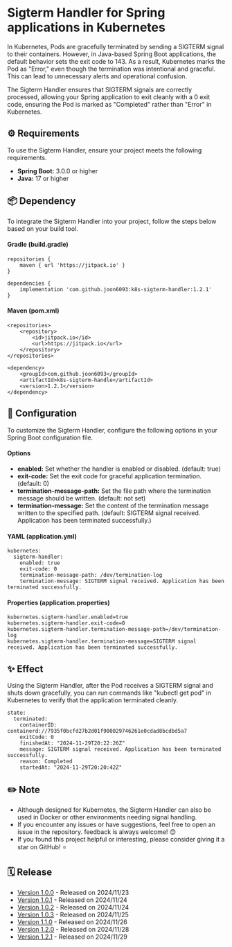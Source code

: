 # Sigterm Handler for Spring applications in Kubernetes
In Kubernetes, Pods are gracefully terminated by sending a SIGTERM signal to their containers. However, in Java-based Spring Boot applications, the default behavior sets the exit code to 143. As a result, Kubernetes marks the Pod as "Error," even though the termination was intentional and graceful. This can lead to unnecessary alerts and operational confusion.

The Sigterm Handler ensures that SIGTERM signals are correctly processed, allowing your Spring application to exit cleanly with a 0 exit code, ensuring the Pod is marked as "Completed" rather than "Error" in Kubernetes.

## ⚙️ Requirements
To use the Sigterm Handler, ensure your project meets the following requirements.

- **Spring Boot:** 3.0.0 or higher  
- **Java:** 17 or higher

## 📦 Dependency
To integrate the Sigterm Handler into your project, follow the steps below based on your build tool.

#### Gradle (build.gradle)
```
repositories {
    maven { url 'https://jitpack.io' }
}

dependencies {  
    implementation 'com.github.joon6093:k8s-sigterm-handler:1.2.1'
}
```
#### Maven (pom.xml)
```
<repositories>  
    <repository>  
        <id>jitpack.io</id>  
        <url>https://jitpack.io</url>  
    </repository>  
</repositories>

<dependency>  
    <groupId>com.github.joon6093</groupId>  
    <artifactId>k8s-sigterm-handle</artifactId>  
    <version>1.2.1</version>  
</dependency>
```
## 🔧 Configuration
To customize the Sigterm Handler, configure the following options in your Spring Boot configuration file.

#### Options
- **enabled:** Set whether the handler is enabled or disabled. (default: true)
- **exit-code:** Set the exit code for graceful application termination. (default: 0)
- **termination-message-path:** Set the file path where the termination message should be written. (default: not set)
- **termination-message:** Set the content of the termination message written to the specified path. (default: SIGTERM signal received. Application has been terminated successfully.)
  
#### YAML (application.yml)
```
kubernetes:
  sigterm-handler:
    enabled: true
    exit-code: 0
    termination-message-path: /dev/termination-log
    termination-message: SIGTERM signal received. Application has been terminated successfully.
```

#### Properties (application.properties)
```
kubernetes.sigterm-handler.enabled=true
kubernetes.sigterm-handler.exit-code=0
kubernetes.sigterm-handler.termination-message-path=/dev/termination-log
kubernetes.sigterm-handler.termination-message=SIGTERM signal received. Application has been terminated successfully.
```

## ✨ Effect
Using the Sigterm Handler, after the Pod receives a SIGTERM signal and shuts down gracefully, you can run commands like "kubectl get pod" in Kubernetes to verify that the application terminated cleanly.
```
state:
  terminated:
    containerID: containerd://7935f0bcfd27b2d01f900029746261e0cdad8bcdbd5a7
    exitCode: 0
    finishedAt: "2024-11-29T20:22:26Z"
    message: SIGTERM signal received. Application has been terminated successfully.
    reason: Completed
    startedAt: "2024-11-29T20:20:42Z"
```

## ✏️ Note
- Although designed for Kubernetes, the Sigterm Handler can also be used in Docker or other environments needing signal handling.
- If you encounter any issues or have suggestions, feel free to open an issue in the repository. feedback is always welcome! 😊
- If you found this project helpful or interesting, please consider giving it a star on GitHub! ⭐

## 🗓️ Release
- [Version 1.0.0](https://github.com/joon6093/k8s-sigterm-handler/releases/tag/1.0.0) - Released on 2024/11/23
- [Version 1.0.1](https://github.com/joon6093/k8s-sigterm-handler/releases/tag/1.0.1) - Released on 2024/11/24
- [Version 1.0.2](https://github.com/joon6093/k8s-sigterm-handler/releases/tag/1.0.2) - Released on 2024/11/24
- [Version 1.0.3](https://github.com/joon6093/k8s-sigterm-handler/releases/tag/1.0.3) - Released on 2024/11/25
- [Version 1.1.0](https://github.com/joon6093/k8s-sigterm-handler/releases/tag/1.1.0) - Released on 2024/11/26
- [Version 1.2.0](https://github.com/joon6093/k8s-sigterm-handler/releases/tag/1.2.0) - Released on 2024/11/28
- [Version 1.2.1](https://github.com/joon6093/k8s-sigterm-handler/releases/tag/1.2.1) - Released on 2024/11/29
